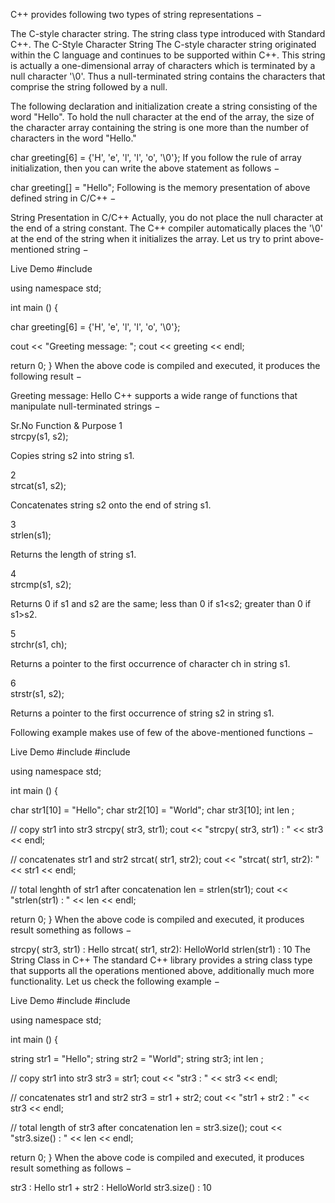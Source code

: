 C++ provides following two types of string representations −

The C-style character string.
The string class type introduced with Standard C++.
The C-Style Character String
The C-style character string originated within the C language and continues to be supported within C++. This string is actually a one-dimensional array of characters which is terminated by a null character '\0'. Thus a null-terminated string contains the characters that comprise the string followed by a null.

The following declaration and initialization create a string consisting of the word "Hello". To hold the null character at the end of the array, the size of the character array containing the string is one more than the number of characters in the word "Hello."

char greeting[6] = {'H', 'e', 'l', 'l', 'o', '\0'};
If you follow the rule of array initialization, then you can write the above statement as follows −

char greeting[] = "Hello";
Following is the memory presentation of above defined string in C/C++ −

String Presentation in C/C++
Actually, you do not place the null character at the end of a string constant. The C++ compiler automatically places the '\0' at the end of the string when it initializes the array. Let us try to print above-mentioned string −

Live Demo
#include <iostream>

using namespace std;

int main () {

   char greeting[6] = {'H', 'e', 'l', 'l', 'o', '\0'};

   cout << "Greeting message: ";
   cout << greeting << endl;

   return 0;
}
When the above code is compiled and executed, it produces the following result −

Greeting message: Hello
C++ supports a wide range of functions that manipulate null-terminated strings −

Sr.No	Function & Purpose
1	
strcpy(s1, s2);

Copies string s2 into string s1.

2	
strcat(s1, s2);

Concatenates string s2 onto the end of string s1.

3	
strlen(s1);

Returns the length of string s1.

4	
strcmp(s1, s2);

Returns 0 if s1 and s2 are the same; less than 0 if s1<s2; greater than 0 if s1>s2.

5	
strchr(s1, ch);

Returns a pointer to the first occurrence of character ch in string s1.

6	
strstr(s1, s2);

Returns a pointer to the first occurrence of string s2 in string s1.

Following example makes use of few of the above-mentioned functions −

Live Demo
#include <iostream>
#include <cstring>

using namespace std;

int main () {

   char str1[10] = "Hello";
   char str2[10] = "World";
   char str3[10];
   int  len ;

   // copy str1 into str3
   strcpy( str3, str1);
   cout << "strcpy( str3, str1) : " << str3 << endl;

   // concatenates str1 and str2
   strcat( str1, str2);
   cout << "strcat( str1, str2): " << str1 << endl;

   // total lenghth of str1 after concatenation
   len = strlen(str1);
   cout << "strlen(str1) : " << len << endl;

   return 0;
}
When the above code is compiled and executed, it produces result something as follows −

strcpy( str3, str1) : Hello
strcat( str1, str2): HelloWorld
strlen(str1) : 10
The String Class in C++
The standard C++ library provides a string class type that supports all the operations mentioned above, additionally much more functionality. Let us check the following example −

Live Demo
#include <iostream>
#include <string>

using namespace std;

int main () {

   string str1 = "Hello";
   string str2 = "World";
   string str3;
   int  len ;

   // copy str1 into str3
   str3 = str1;
   cout << "str3 : " << str3 << endl;

   // concatenates str1 and str2
   str3 = str1 + str2;
   cout << "str1 + str2 : " << str3 << endl;

   // total length of str3 after concatenation
   len = str3.size();
   cout << "str3.size() :  " << len << endl;

   return 0;
}
When the above code is compiled and executed, it produces result something as follows −

str3 : Hello
str1 + str2 : HelloWorld
str3.size() :  10
  
